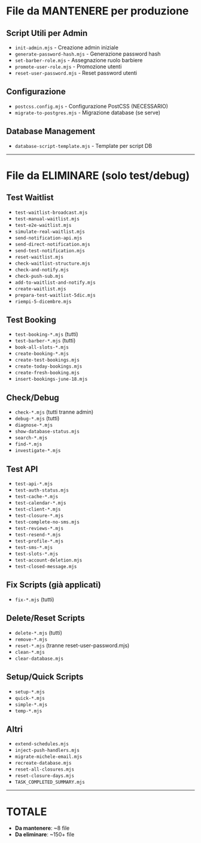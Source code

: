 # File da MANTENERE per produzione

## Script Utili per Admin
- `init-admin.mjs` - Creazione admin iniziale
- `generate-password-hash.mjs` - Generazione password hash
- `set-barber-role.mjs` - Assegnazione ruolo barbiere
- `promote-user-role.mjs` - Promozione utenti
- `reset-user-password.mjs` - Reset password utenti

## Configurazione
- `postcss.config.mjs` - Configurazione PostCSS (NECESSARIO)
- `migrate-to-postgres.mjs` - Migrazione database (se serve)

## Database Management
- `database-script-template.mjs` - Template per script DB

---

# File da ELIMINARE (solo test/debug)

## Test Waitlist
- `test-waitlist-broadcast.mjs`
- `test-manual-waitlist.mjs`
- `test-e2e-waitlist.mjs`
- `simulate-real-waitlist.mjs`
- `send-notification-api.mjs`
- `send-direct-notification.mjs`
- `send-test-notification.mjs`
- `reset-waitlist.mjs`
- `check-waitlist-structure.mjs`
- `check-and-notify.mjs`
- `check-push-sub.mjs`
- `add-to-waitlist-and-notify.mjs`
- `create-waitlist.mjs`
- `prepara-test-waitlist-5dic.mjs`
- `riempi-5-dicembre.mjs`

## Test Booking
- `test-booking-*.mjs` (tutti)
- `test-barber-*.mjs` (tutti)
- `book-all-slots-*.mjs`
- `create-booking-*.mjs`
- `create-test-bookings.mjs`
- `create-today-bookings.mjs`
- `create-fresh-booking.mjs`
- `insert-bookings-june-18.mjs`

## Check/Debug
- `check-*.mjs` (tutti tranne admin)
- `debug-*.mjs` (tutti)
- `diagnose-*.mjs`
- `show-database-status.mjs`
- `search-*.mjs`
- `find-*.mjs`
- `investigate-*.mjs`

## Test API
- `test-api-*.mjs`
- `test-auth-status.mjs`
- `test-cache-*.mjs`
- `test-calendar-*.mjs`
- `test-client-*.mjs`
- `test-closure-*.mjs`
- `test-complete-no-sms.mjs`
- `test-reviews-*.mjs`
- `test-resend-*.mjs`
- `test-profile-*.mjs`
- `test-sms-*.mjs`
- `test-slots-*.mjs`
- `test-account-deletion.mjs`
- `test-closed-message.mjs`

## Fix Scripts (già applicati)
- `fix-*.mjs` (tutti)

## Delete/Reset Scripts
- `delete-*.mjs` (tutti)
- `remove-*.mjs`
- `reset-*.mjs` (tranne reset-user-password.mjs)
- `clean-*.mjs`
- `clear-database.mjs`

## Setup/Quick Scripts
- `setup-*.mjs`
- `quick-*.mjs`
- `simple-*.mjs`
- `temp-*.mjs`

## Altri
- `extend-schedules.mjs`
- `inject-push-handlers.mjs`
- `migrate-michele-email.mjs`
- `recreate-database.mjs`
- `reset-all-closures.mjs`
- `reset-closure-days.mjs`
- `TASK_COMPLETED_SUMMARY.mjs`

---

# TOTALE
- **Da mantenere**: ~8 file
- **Da eliminare**: ~150+ file
